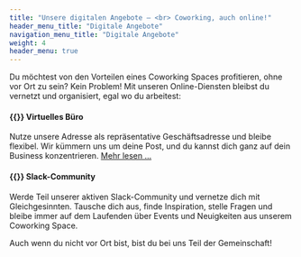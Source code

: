 ```yaml
---
title: "Unsere digitalen Angebote – <br> Coworking, auch online!"
header_menu_title: "Digitale Angebote"
navigation_menu_title: "Digitale Angebote"
weight: 4
header_menu: true
---
```



Du möchtest von den Vorteilen eines Coworking Spaces profitieren, ohne vor Ort zu sein? Kein Problem! Mit unseren Online-Diensten bleibst du vernetzt und organisiert, egal wo du arbeitest:

####  {{<icon name="envelopes-bulk">}}&nbsp;Virtuelles Büro  
Nutze unsere Adresse als repräsentative Geschäftsadresse und bleibe flexibel. Wir kümmern uns um deine Post, und du kannst dich ganz auf dein Business konzentrieren.
[Mehr lesen ...](/angebot/virtuelles-buro/ "Virtuelles Büro")

#### {{<icon name="slack" brand="true">}}&nbsp;Slack-Community 
Werde Teil unserer aktiven Slack-Community und vernetze dich mit Gleichgesinnten. Tausche dich aus, finde Inspiration, stelle Fragen und bleibe immer auf dem Laufenden über Events und Neuigkeiten aus unserem Coworking Space.

Auch wenn du nicht vor Ort bist, bist du bei uns Teil der Gemeinschaft!